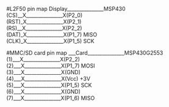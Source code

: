 #L2F50 pin map
Display_______________MSP430 <br>
(CS)__X_______________X(P2_0) <br>
(RST)_X_______________X(P2_1) <br>
(RS)__X_______________X(P2_2) <br>
(DAT)_X_______________X(P1_7) MISO <br>
(CLK)_X_______________X(P1_5) SCK <br>

#MMC/SD card pin map
___Card_______________MSP430G2553 <br>
(1)___X_______________X(P2_2) <br>
(2)___X_______________X(P1_7) MOSI <br>
(3)___X_______________X(GND) <br>
(4)___X_______________X(Vcc) +3V <br>
(5)___X_______________X(P1_5) SCK <br>
(6)___X_______________X(GND) <br>
(7)___X_______________X(P1_6) MISO <br>
